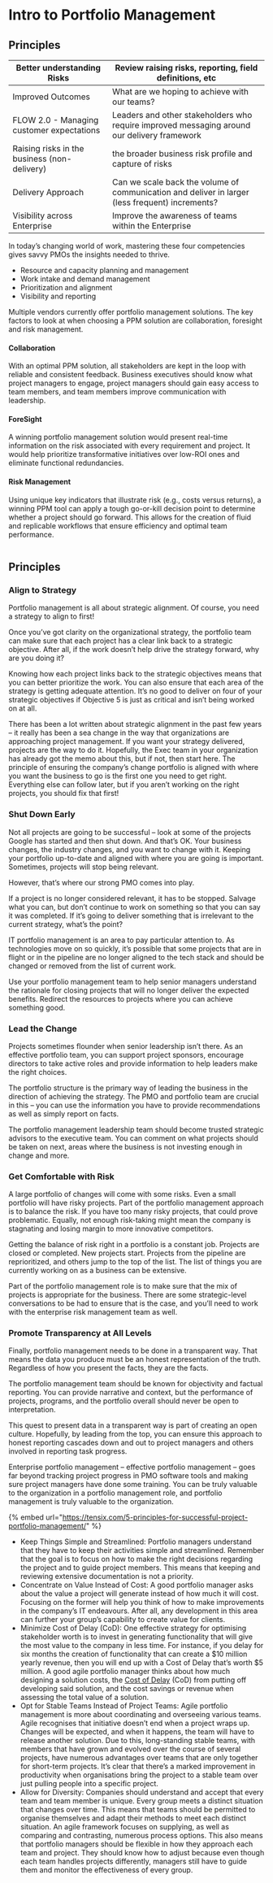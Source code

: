 # Intro to Portfolio Management



## Principles

| Better understanding Risks                   | Review raising risks, reporting, field definitions, etc                                          |
| -------------------------------------------- | ------------------------------------------------------------------------------------------------ |
| Improved Outcomes                            | What are we hoping to achieve with our teams?                                                    |
| FLOW 2.0 - Managing customer expectations    | Leaders and other stakeholders who require improved messaging around our delivery framework      |
| Raising risks in the business (non-delivery) | the broader business risk profile and capture of risks                                           |
| Delivery Approach                            | Can we scale back the volume of communication and deliver in larger (less frequent) increments?  |
| Visibility across Enterprise                 | Improve the awareness of teams within the Enterprise                                             |



In today’s changing world of work, mastering these four competencies gives savvy PMOs the insights needed to thrive.

* Resource and capacity planning and management
* Work intake and demand management
* Prioritization and alignment
* Visibility and reporting





Multiple vendors currently offer portfolio management solutions. The key factors to look at when choosing a PPM solution are collaboration, foresight and risk management.

#### Collaboration

With an optimal PPM solution, all stakeholders are kept in the loop with reliable and consistent feedback. Business executives should know what project managers to engage, project managers should gain easy access to team members, and team members improve communication with leadership.

#### ForeSight

A winning portfolio management solution would present real-time information on the risk associated with every requirement and project. It would help prioritize transformative initiatives over low-ROI ones and eliminate functional redundancies.

#### Risk Management

Using unique key indicators that illustrate risk (e.g., costs versus returns), a winning PPM tool can apply a tough go-or-kill decision point to determine whether a project should go forward. This allows for the creation of fluid and replicable workflows that ensure efficiency and optimal team performance.









<figure><img src="../.gitbook/assets/image (4).png" alt=""><figcaption></figcaption></figure>





## Principles

### Align to Strategy

Portfolio management is all about strategic alignment. Of course, you need a strategy to align to first!

Once you’ve got clarity on the organizational strategy, the portfolio team can make sure that each project has a clear link back to a strategic objective. After all, if the work doesn’t help drive the strategy forward, why are you doing it?

Knowing how each project links back to the strategic objectives means that you can better prioritize the work. You can also ensure that each area of the strategy is getting adequate attention. It’s no good to deliver on four of your strategic objectives if Objective 5 is just as critical and isn’t being worked on at all.

There has been a lot written about strategic alignment in the past few years – it really has been a sea change in the way that organizations are approaching project management. If you want your strategy delivered, projects are the way to do it. Hopefully, the Exec team in your organization has already got the memo about this, but if not, then start here. The principle of ensuring the company’s change portfolio is aligned with where you want the business to go is the first one you need to get right. Everything else can follow later, but if you aren’t working on the right projects, you should fix that first!

### Shut Down Early

Not all projects are going to be successful – look at some of the projects Google has started and then shut down. And that’s OK. Your business changes, the industry changes, and you want to change with it. Keeping your portfolio up-to-date and aligned with where you are going is important. Sometimes, projects will stop being relevant.

However, that’s where our strong PMO comes into play.

If a project is no longer considered relevant, it has to be stopped. Salvage what you can, but don’t continue to work on something so that you can say it was completed. If it’s going to deliver something that is irrelevant to the current strategy, what’s the point?

IT portfolio management is an area to pay particular attention to. As technologies move on so quickly, it’s possible that some projects that are in flight or in the pipeline are no longer aligned to the tech stack and should be changed or removed from the list of current work.

Use your portfolio management team to help senior managers understand the rationale for closing projects that will no longer deliver the expected benefits. Redirect the resources to projects where you can achieve something good.

### Lead the Change

Projects sometimes flounder when senior leadership isn’t there. As an effective portfolio team, you can support project sponsors, encourage directors to take active roles and provide information to help leaders make the right choices.

The portfolio structure is the primary way of leading the business in the direction of achieving the strategy. The PMO and portfolio team are crucial in this – you can use the information you have to provide recommendations as well as simply report on facts.

The portfolio management leadership team should become trusted strategic advisors to the executive team. You can comment on what projects should be taken on next, areas where the business is not investing enough in change and more.

### Get Comfortable with Risk

A large portfolio of changes will come with some risks. Even a small portfolio will have risky projects. Part of the portfolio management approach is to balance the risk. If you have too many risky projects, that could prove problematic. Equally, not enough risk-taking might mean the company is stagnating and losing margin to more innovative competitors.

Getting the balance of risk right in a portfolio is a constant job. Projects are closed or completed. New projects start. Projects from the pipeline are reprioritized, and others jump to the top of the list. The list of things you are currently working on as a business can be extensive.

Part of the portfolio management role is to make sure that the mix of projects is appropriate for the business. There are some strategic-level conversations to be had to ensure that is the case, and you’ll need to work with the enterprise risk management team as well.

### Promote Transparency at All Levels

Finally, portfolio management needs to be done in a transparent way. That means the data you produce must be an honest representation of the truth. Regardless of how you present the facts, they are the facts.

The portfolio management team should be known for objectivity and factual reporting. You can provide narrative and context, but the performance of projects, programs, and the portfolio overall should never be open to interpretation.

This quest to present data in a transparent way is part of creating an open culture. Hopefully, by leading from the top, you can ensure this approach to honest reporting cascades down and out to project managers and others involved in reporting task progress.

Enterprise portfolio management – effective portfolio management – goes far beyond tracking project progress in PMO software tools and making sure project managers have done some training. You can be truly valuable to the organization in a portfolio management role, and portfolio management is truly valuable to the organization.

{% embed url="https://tensix.com/5-principles-for-successful-project-portfolio-management/" %}

* Keep Things Simple and Streamlined: Portfolio managers understand that they have to keep their activities simple and streamlined. Remember that the goal is to focus on how to make the right decisions regarding the project and to guide project members. This means that keeping and reviewing extensive documentation is not a priority.
* Concentrate on Value Instead of Cost: A good portfolio manager asks about the value a project will generate instead of how much it will cost. Focusing on the former will help you think of how to make improvements in the company’s IT endeavours. After all, any development in this area can further your group’s capability to create value for clients.
* Minimize Cost of Delay (CoD): One effective strategy for optimising stakeholder worth is to invest in generating functionality that will give the most value to the company in less time. For instance, if you delay for six months the creation of functionality that can create a $10 million yearly revenue, then you will end up with a Cost of Delay that’s worth $5 million. A good agile portfolio manager thinks about how much designing a solution costs, the [Cost of Delay](https://evolution4all.com/cost-of-delay/) (CoD) from putting off developing said solution, and the cost savings or revenue when assessing the total value of a solution.
* Opt for Stable Teams Instead of Project Teams: Agile portfolio management is more about coordinating and overseeing various teams. Agile recognises that initiative doesn’t end when a project wraps up. Changes will be expected, and when it happens, the team will have to release another solution. Due to this, long-standing stable teams, with members that have grown and evolved over the course of several projects, have numerous advantages over teams that are only together for short-term projects. It’s clear that there’s a marked improvement in productivity when organisations bring the project to a stable team over just pulling people into a specific project.
* Allow for Diversity: Companies should understand and accept that every team and team member is unique. Every group meets a distinct situation that changes over time. This means that teams should be permitted to organise themselves and adapt their methods to meet each distinct situation. An agile framework focuses on supplying, as well as comparing and contrasting, numerous process options. This also means that portfolio managers should be flexible in how they approach each team and project. They should know how to adjust because even though each team handles projects differently, managers still have to guide them and monitor the effectiveness of every group.
